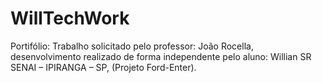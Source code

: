 #  WillTechWork

Portifólio: Trabalho solicitado pelo professor: João Rocella, desenvolvimento realizado de forma independente pelo aluno: Willian SR
SENAI – IPIRANGA – SP, (Projeto Ford-Enter).
